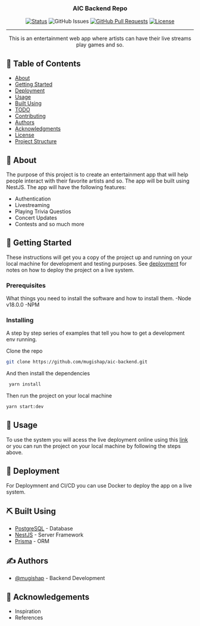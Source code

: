 <h3 align="center">AIC Backend Repo</h3>

<div align="center">

[![Status](https://img.shields.io/badge/status-active-success.svg)](https://github.com/mugishap/aic-backend)
![GitHub Issues](https://img.shields.io/github/issues/mugishap/aic-backend.svg)
[![GitHub Pull Requests](https://img.shields.io/github/issues-pr/kylelobo/The-Documentation-Compendium.svg)](https://github.com/mugishap/aic-backend/pulls)
[![License](https://img.shields.io/badge/license-MIT-blue.svg)](/LICENSE)

</div>

---

<p align="center"> This is an entertainment web app where artists can have their live streams play games and so.
    <br> 
</p>

## 📝 Table of Contents

- [About](#about)
- [Getting Started](#getting_started)
- [Deployment](#deployment)
- [Usage](#usage)
- [Built Using](#built_using)
- [TODO](../TODO.md)
- [Contributing](../CONTRIBUTING.md)
- [Authors](#authors)
- [Acknowledgments](#acknowledgement)
- [License](/LICENSE)
- [Project Structure](/PROJECT.md)

## 🧐 About <a name = "about"></a>

The purpose of this project is to create an entertainment app that will help people interact with their favorite artists and so. The app will be built using NestJS. The app will have the following features:

- Authentication
- Livestreaming
- Playing Trivia Questios
- Concert Updates
- Contests and so much more

## 🏁 Getting Started <a name = "getting_started"></a>

These instructions will get you a copy of the project up and running on your local machine for development and testing purposes. See [deployment](#deployment) for notes on how to deploy the project on a live system.

### Prerequisites

What things you need to install the software and how to install them.
-Node v18.0.0
-NPM

### Installing

A step by step series of examples that tell you how to get a development env running.

Clone the repo

```bash
git clone https://github.com/mugishap/aic-backend.git
```

And then install the dependencies

```bash
 yarn install
```

Then run the project on your local machine

```bash
yarn start:dev
```

## 🎈 Usage <a name="usage"></a>

To use the system you will acess the live deployment online using this [link](https://aic-frontend.vercel.app/) or you can run the project on your local machine by following the steps above.

## 🚀 Deployment <a name = "deployment"></a>

For Deploymnent and CI/CD you can use Docker to deploy the app on a live system.

## ⛏️ Built Using <a name = "built_using"></a>

- [PostgreSQL](https://postgresql.org/) - Database
- [NestJS](https://docs.nestjs.com/) - Server Framework
- [Prisma](https://www.prisma.io/) - ORM

## ✍️ Authors <a name = "authors"></a>

- [@mugishap](https://github.com/mugishap) - Backend Development

## 🎉 Acknowledgements <a name = "acknowledgement"></a>

- Inspiration
- References
